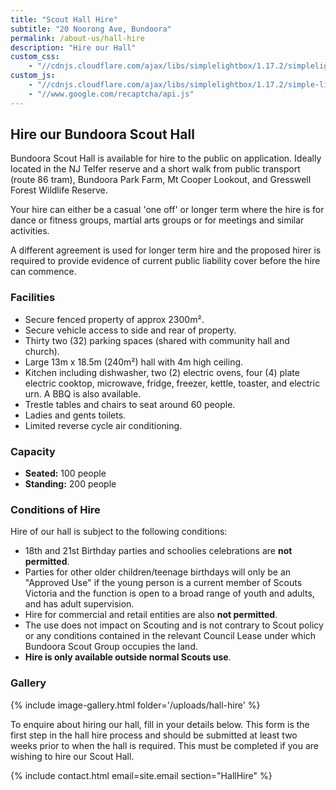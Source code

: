 ```yaml
---
title: "Scout Hall Hire"
subtitle: "20 Noorong Ave, Bundoora"
permalink: /about-us/hall-hire
description: "Hire our Hall"
custom_css:
    - "//cdnjs.cloudflare.com/ajax/libs/simplelightbox/1.17.2/simplelightbox.min.css"
custom_js:
    - "//cdnjs.cloudflare.com/ajax/libs/simplelightbox/1.17.2/simple-lightbox.min.js"
    - "//www.google.com/recaptcha/api.js"
---
```


## Hire our Bundoora Scout Hall

Bundoora Scout Hall is available for hire to the public on application. Ideally located in the NJ Telfer reserve and a short walk from public transport (route 86 tram), Bundoora Park Farm, Mt Cooper Lookout, and Gresswell Forest Wildlife Reserve.

Your hire can either be a casual 'one off' or longer term where the hire is for dance or fitness groups, martial arts groups or for meetings and similar activities.

A different agreement is used for longer term hire and the proposed hirer is required to provide evidence of current public liability cover before the hire can commence.

### Facilities

*   Secure fenced property of approx 2300m².
*   Secure vehicle access to side and rear of property.
*   Thirty two (32) parking spaces (shared with community hall and church).
*   Large 13m x 18.5m (240m²) hall with 4m high ceiling.
*   Kitchen including dishwasher, two (2) electric ovens, four (4) plate electric cooktop, microwave, fridge, freezer, kettle, toaster, and electric urn. A BBQ is also available.
*   Trestle tables and chairs to seat around 60 people.
*   Ladies and gents toilets.
*   Limited reverse cycle air conditioning.

### Capacity

*   **Seated:** 100 people
*   **Standing:** 200 people

### Conditions of Hire

Hire of our hall is subject to the following conditions:

*   18th and 21st Birthday parties and schoolies celebrations are **not permitted**.
*   Parties for other older children/teenage birthdays will only be an "Approved Use" if the young person is a current member of Scouts Victoria and the function is open to a broad range of youth and adults, and has adult supervision.
*   Hire for commercial and retail entities are also **not permitted**.
*   The use does not impact on Scouting and is not contrary to Scout policy or any conditions contained in the relevant Council Lease under which Bundoora Scout Group occupies the land.
*   **Hire is only available outside normal Scouts use**.

### Gallery

{% include image-gallery.html folder='/uploads/hall-hire' %}

To enquire about hiring our hall, fill in your details below. This form is the first step in the hall hire process and should be submitted at least two weeks prior to when the hall is required. This must be completed if you are wishing to hire our Scout Hall.

{% include contact.html email=site.email section="HallHire" %}
